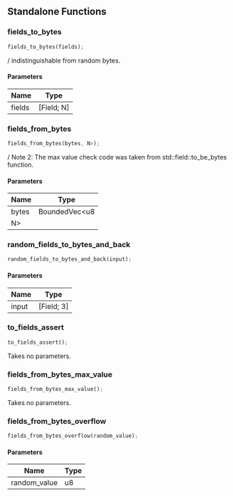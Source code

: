 ## Standalone Functions

### fields_to_bytes

```rust
fields_to_bytes(fields);
```

/ indistinguishable from random bytes.

#### Parameters
| Name | Type |
| --- | --- |
| fields | [Field; N] |

### fields_from_bytes

```rust
fields_from_bytes(bytes, N>);
```

/ Note 2: The max value check code was taken from std::field::to_be_bytes function.

#### Parameters
| Name | Type |
| --- | --- |
| bytes | BoundedVec&lt;u8 |
| N&gt; |  |

### random_fields_to_bytes_and_back

```rust
random_fields_to_bytes_and_back(input);
```

#### Parameters
| Name | Type |
| --- | --- |
| input | [Field; 3] |

### to_fields_assert

```rust
to_fields_assert();
```

Takes no parameters.

### fields_from_bytes_max_value

```rust
fields_from_bytes_max_value();
```

Takes no parameters.

### fields_from_bytes_overflow

```rust
fields_from_bytes_overflow(random_value);
```

#### Parameters
| Name | Type |
| --- | --- |
| random_value | u8 |

